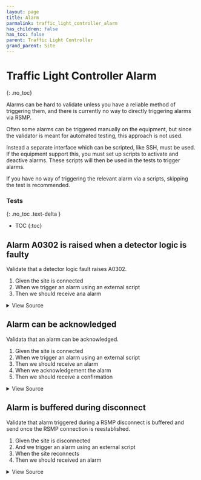 ```yaml
---
layout: page
title: Alarm
parmalink: traffic_light_controller_alarm
has_children: false
has_toc: false
parent: Traffic Light Controller
grand_parent: Site
---
```


# Traffic Light Controller Alarm
{: .no_toc}

Alarms can be hard to validate unless you have a reliable
method of triggering them, and there is currently no way to directly triggering
alarms via RSMP.

Often some alarms can be triggered manually on the equipment,
but since the validator is meant for automated testing, this approach is
not used.

Instead a separate interface which can be scripted, like SSH,
must be used. If the equipment support this, you must set up scripts to
activate and deactive alarms. These scripts will then be used in the tests
to trigger alarms.

If you have no way of triggering the relevant alarm via a scripts, skipping
the test is recommended.

### Tests
{: .no_toc .text-delta }

- TOC
{:toc}

## Alarm A0302 is raised when a detector logic is faulty

Validate that a detector logic fault raises A0302.

1. Given the site is connected
2. When we trigger an alarm using an external script
3. Then we should receive ana alarm

<details markdown="block">
  <summary>
     View Source
  </summary>
```ruby
skip_unless_scripts_are_configured
Validator::Site.connected do |task,supervisor,site|
  component = Validator.config['components']['detector_logic'].keys.first
  with_alarm_activated do
    site.log "Waiting for alarm", level: :test
    start_time = Time.now
    alarm_code_id = 'A0301'
    collector = site.collect_alarms num: 1, component: component, aCId: alarm_code_id,
      aSp: 'Issue', aS: 'Active', timeout: Validator.config['timeouts']['alarm']
    alarm = collector.message
    delay = Time.now - start_time
    site.log "alarm confirmed after #{delay.to_i}s", level: :test
    alarm_time = Time.parse(alarm.attributes["aTs"])
    expect(alarm_time).to be_within(1.minute).of Time.now.utc
    expect(alarm.attributes['rvs']).to eq([{
      "n"=>"detector","v"=>"1"},
      {"n"=>"type","v"=>"loop"},
      {"n"=>"errormode","v"=>"on"},
      {"n"=>"manual","v"=>"True"},
      {"n"=>"logicerror","v"=>"always_off"}
    ])
  end
end
```
</details>




## Alarm can be acknowledged

Validata that an alarm can be acknowledged.

1. Given the site is connected
2. When we trigger an alarm using an external script
3. Then we should receive an alarm
4. When we acknowledgement the alarm
5. Then we should receive a confirmation

<details markdown="block">
  <summary>
     View Source
  </summary>
```ruby
skip_unless_scripts_are_configured
Validator::Site.connected do |task,supervisor,site|
  component = Validator.config['components']['detector_logic'].keys.first
  with_alarm_activated do
    site.log "Waiting for alarm", level: :test
    start_time = Time.now
    message, response = nil,nil
    alarm_code_id = 'A0301'
    collector = site.collect_alarms num: 1, component: component, aCId: alarm_code_id,
      aSp: 'Issue', aS: 'Active', timeout: Validator.config['timeouts']['alarm']
  end
  # TODO
end
```
</details>




## Alarm is buffered during disconnect

Validate that alarm triggered during a RSMP disconnect is buffered
and send once the RSMP connection is reestablished.

1. Given the site is disconnected
2. And we trigger an alarm using an external script
3. When the site reconnects
4. Then we should received an alarm

<details markdown="block">
  <summary>
     View Source
  </summary>
```ruby
skip_unless_scripts_are_configured
Validator::Site.stop
with_alarm_activated do
  Validator::Site.connected do |task,supervisor,site|
    component = Validator.config['components']['detector_logic'].keys.first
    log_confirmation "Waiting for alarm" do
      collector = site.collect_alarms num: 1, component: component, aCId: 'A0302',
        aSp: 'Issue', aS: 'Active', timeout: Validator.config['timeouts']['alarm']      
      alarm = collector.message
      alarm_time = Time.parse(alarm.attributes["aTs"])
      expect(alarm_time).to be_within(1.minute).of Time.now.utc
      expect(alarm.attributes['rvs']).to eq([{
        "n"=>"detector","v"=>"1"},
        {"n"=>"type","v"=>"loop"},
        {"n"=>"errormode","v"=>"on"},
        {"n"=>"manual","v"=>"True"},
        {"n"=>"logicerror","v"=>"always_off"}
      ])
    end
  end
end
```
</details>


